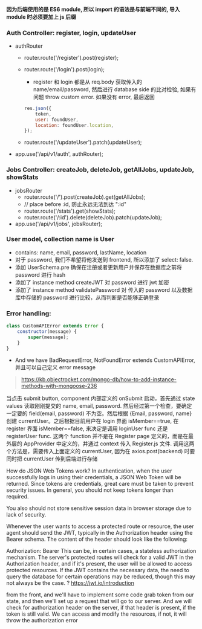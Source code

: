 #### 因为后端使用的是 ES6 module, 所以 import 的语法是与前端不同的, 导入 module 时必须要加上 js 后缀

### Auth Controller: register, login, updateUser

-   authRouter

    -   router.route('/register').post(register);
    -   router.route('/login').post(login);

        -   register 和 login 都是从 req.body 获取传入的 name/email/password, 然后进行 database side 的比对检验, 如果有问题 throw custom error. 如果没有 error, 最后返回

        ```js
        res.json({
            token,
            user: foundUser,
            location: foundUser.location,
        });
        ```

    -   router.route('/updateUser').patch(updateUser);

-   app.use('/api/v1/auth', authRouter);

### Jobs Controller: createJob, deleteJob, getAllJobs, updateJob, showStats

-   jobsRouter
    -   router.route('/').post(createJob).get(getAllJobs);
    -   // place before :id, 防止永远无法到达 ":id"
    -   router.route('/stats').get(showStats);
    -   router.route('/:id').delete(deleteJob).patch(updateJob);
-   app.use('/api/v1/jobs', jobsRouter);

### User model, collection name is User

-   contains: name, email, password, lastName, location
-   对于 password, 我们不希望将他发送到 frontend, 所以添加了 select: false.
-   添加 UserSchema.pre 确保在注册或者更新用户并保存在数据库之前将 password 进行 hash
-   添加了 instance method createJWT 对 password 进行 jwt 加密
-   添加了 instance method validatePassword 对 传入的 password 以及数据库中存储的 password 进行比较，从而判断是否能够正确登录

### Error handling:

```js
class CustomAPIError extends Error {
    constructor(message) {
        super(message);
    }
}
```

-   And we have BadRequestError, NotFoundError extends CustomAPIError, 并且可以自己定义 error message

> https://kb.objectrocket.com/mongo-db/how-to-add-instance-methods-with-mongoose-236

当点击 submit button, component 内部定义的 onSubmit 启动，首先通过 state values 读取刚刚提交的 name, email, password. 然后经过第一个检查，要确定一定要的 field(email, password) 不为空。然后根据 {Email, password, name} 创建 currentUser。之后根据目前用户在 login 界面 isMember==true, 在 register 界面 isMember==false, 来决定是调用 loginUser func 还是 registerUser func. 这两个 function 并不是在 Register page 定义的，而是在最外层的 AppProvider 中定义的，并通过 context 传入 Register.js 文件. 调用这两个方法是，需要传入上面定义的 currentUser, 因为在 axios.post(backend) 时要同时把 currentUser 传到后端进行存储

How do JSON Web Tokens work?
In authentication, when the user successfully logs in using their credentials, a JSON Web Token will be returned. Since tokens are credentials, great care must be taken to prevent security issues. In general, you should not keep tokens longer than required.

You also should not store sensitive session data in browser storage due to lack of security.

Whenever the user wants to access a protected route or resource, the user agent should send the JWT, typically in the Authorization header using the Bearer schema. The content of the header should look like the following:

Authorization: Bearer <token>
This can be, in certain cases, a stateless authorization mechanism. The server's protected routes will check for a valid JWT in the Authorization header, and if it's present, the user will be allowed to access protected resources. If the JWT contains the necessary data, the need to query the database for certain operations may be reduced, though this may not always be the case.
? https://jwt.io/introduction

from the front, and we'll have to implement some code grab token from our state, and then we'll set up a request that will go to our server. And we will check for authorization header on the server, if that header is present, if the token is still valid. We can access and modify the resources, if not, it will throw the authorization error
